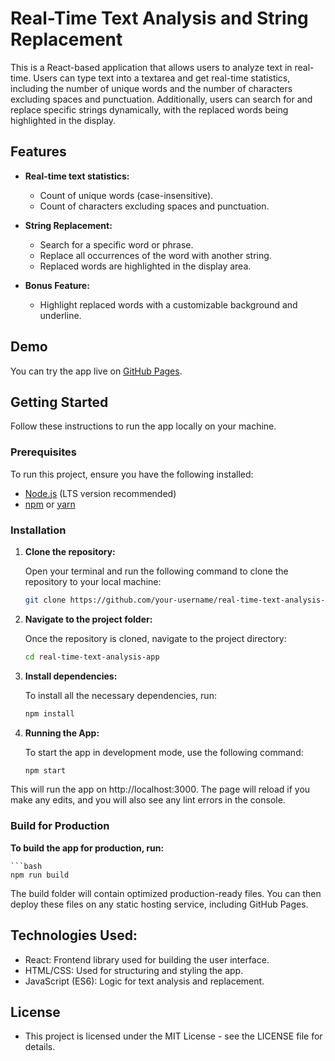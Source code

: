 # Real-Time Text Analysis and String Replacement

This is a React-based application that allows users to analyze text in real-time. Users can type text into a textarea and get real-time statistics, including the number of unique words and the number of characters excluding spaces and punctuation. Additionally, users can search for and replace specific strings dynamically, with the replaced words being highlighted in the display.

## Features

- **Real-time text statistics:**
  - Count of unique words (case-insensitive).
  - Count of characters excluding spaces and punctuation.
  
- **String Replacement:**
  - Search for a specific word or phrase.
  - Replace all occurrences of the word with another string.
  - Replaced words are highlighted in the display area.

- **Bonus Feature:**
  - Highlight replaced words with a customizable background and underline.

## Demo

You can try the app live on [GitHub Pages](https://your-username.github.io/real-time-text-analysis-app/).

## Getting Started

Follow these instructions to run the app locally on your machine.

### Prerequisites

To run this project, ensure you have the following installed:

- [Node.js](https://nodejs.org/) (LTS version recommended)
- [npm](https://www.npmjs.com/) or [yarn](https://yarnpkg.com/)

### Installation

1. **Clone the repository:**

   Open your terminal and run the following command to clone the repository to your local machine:

   ```bash
   git clone https://github.com/your-username/real-time-text-analysis-app.git


2. **Navigate to the project folder:**

    Once the repository is cloned, navigate to the project directory:

    ```bash
    cd real-time-text-analysis-app

4. **Install dependencies:**

    To install all the necessary dependencies, run:

     ```bash
     npm install


5. **Running the App:**

    To start the app in development mode, use the following command:

    ```bash
    npm start

  This will run the app on http://localhost:3000. The page will reload if you make any edits, and you will also see any lint errors in the console.


### Build for Production

 **To build the app for production, run:**
     
    ```bash
    npm run build

 The build folder will contain optimized production-ready files. You can then deploy these files on any static hosting service, including GitHub Pages.

## Technologies Used:
 - React: Frontend library used for building the user interface.
 - HTML/CSS: Used for structuring and styling the app.
 - JavaScript (ES6): Logic for text analysis and replacement.

## License
 - This project is licensed under the MIT License - see the LICENSE file for details.
